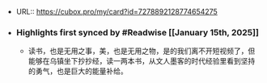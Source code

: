 - URL:: https://cubox.pro/my/card?id=7278892128774654275
- ### Highlights first synced by #Readwise [[January 15th, 2025]]
    - 读书，也是无用之事，美，也是无用之物，是的我们离不开短视频了，但能够在乌镇坐下抄抄经，读一两本书，从文人墨客的时代经验里看到坚持的勇气，也是巨大的能量补给。

